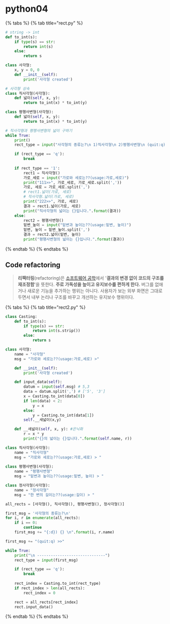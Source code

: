 # python04

{% tabs %}
{% tab title="rect.py" %}
```python
# string -> int
def to_int(s):
    if type(s) == str:
        return int(s)
    else:
        return s

class 사각형:
    x, y = 0, 0
    def __init__(self):
        print('사각형 created')

# 사각형 상속
class 직사각형(사각형):
    def 넓이(self, x, y):
        return to_int(x) * to_int(y)

class 평행사변형(사각형):
    def 넓이(self, x, y):
        return to_int(x) * to_int(y)

# 직사각형과 평행사변형의 넓이 구하기
while True:
    print()
    rect_type = input("사각형의 종류는?\n 1)직사각형\n 2)평행사변형\n (quit:q)>> ")

    if (rect_type == 'q'):
        break 
    
    if rect_type == '1':
        rect1 = 직사각형()
        가로_세로 = input("가로와 세로는??(usage:가로,세로)")
        print("111>>", 가로_세로, 가로_세로.split(','))
        가로, 세로 = 가로_세로.split(',')
        # rect1.넓이(가로, 세로)
        # 직사각형.넓이(가로, 세로)
        print("222>>", 가로, 세로)
        결과 = rect1.넓이(가로, 세로)
        print("직사각형의 넓이는 {}입니다.".format(결과))
    else:
        rect2 = 평행사변형()
        밑변_높이 = input("밑변과 높이는??(usage:밑변, 높이)")
        밑변, 높이 = 밑변_높이.split(',')
        결과 = rect2.넓이(밑변, 높이)
        print("평행사변형의 넓이는 {}입니다.".format(결과))
```
{% endtab %}
{% endtabs %}

## Code refactoring

> **리팩터링**\(refactoring\)은 [소프트웨어 공학](https://ko.wikipedia.org/wiki/%EC%86%8C%ED%94%84%ED%8A%B8%EC%9B%A8%EC%96%B4_%EA%B3%B5%ED%95%99)에서 '**결과의 변경 없이 코드의 구조를 재조정함**'을 뜻한다. **주로 가독성을 높이고 유지보수를 편하게 한다.** 버그를 없애거나 새로운 기능을 추가하는 행위는 아니다. 사용자가 보는 외부 화면은 그대로 두면서 내부 논리나 구조를 바꾸고 개선하는 유지보수 행위이다.

{% tabs %}
{% tab title="rect2.py" %}
```python
class Casting:
    def to_int(s):
        if type(s) == str:
            return int(s.strip())
        else:
            return s

class 사각형:
    name = "사각형"
    msg = "가로와 세로는??(usage:가로,세로) >"

    def __init__(self):
        print('사각형 created')

    def input_data(self):
        datum = input(self.msg) # 5,3
        data = datum.split(',') # ['5', '3']
        x = Casting.to_int(data[0])
        if len(data) < 2:
            y = x
        else:
            y = Casting.to_int(data[1])
        self.__새넓이(x,y)

    def __새넓이(self, x, y): #은닉화
        r = x * y 
        print("{}의 넓이는 {}입니다.".format(self.name, r))

class 직사각형(사각형):
    name = "직사각형"
    msg = "가로와 세로는??(usage:가로,세로) > "
   
class 평행사변형(사각형):
    name = "평행사변형"
    msg = "밑변과 높이는??(usage:밑변, 높이) > "

class 정사각형(사각형):
    name = "정사각형"
    msg = "한 변의 길이는??(usage:길이) > "

all_rects = [사각형(), 직사각형(), 평행사변형(), 정사각형()]

first_msg = '사각형의 종류는?\n'
for i, r in enumerate(all_rects):
    if i == 0:
        continue
    first_msg += "{:d}) {} \n".format(i, r.name)

first_msg += "(quit:q) >>"

while True:
    print("\n ------------------------------")
    rect_type = input(first_msg)

    if (rect_type == 'q'):
        break 
    
    rect_index = Casting.to_int(rect_type)
    if rect_index > len(all_rects):
        rect_index = 0

    rect = all_rects[rect_index]
    rect.input_data()
```
{% endtab %}
{% endtabs %}

